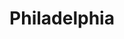 ---
pid: PT47
title: Philadelphia
location_transcription: Center City/ Old City
zipcode: '19123'
outside_phl: 
neighborhood: Northern Liberties,Loft District
age: '13'
age_range: 13-19
instagram: 
image_file_name: PT_47.jpg
proposal_transcription: |-
  - an open book, big
  - 1st page old map of city
  - 2nd current map
  - white board on top/edges
  - //City of brotherly love// what doe that mean to you? on top
  - or what being a Philadelphian means to you
topic: Brotherly Love,History,Philadelphia
topic_summary: 0, 0, 0
type: Interactive,Book
keywords_other: 
credit: Mia M
image_labels: 
twitter: 
facebook: 
permalink: "/monuments/pt47/"
layout: item-page
---